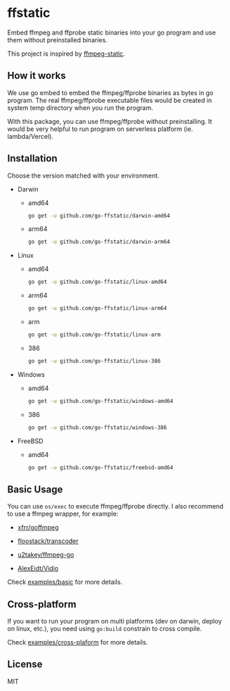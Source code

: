 # ffstatic

Embed ffmpeg and ffprobe static binaries into your go program and use them without preinstalled binaries.

This project is inspired by [ffmpeg-static](https://github.com/eugeneware/ffmpeg-static).

## How it works

We use go embed to embed the ffmpeg/ffprobe binaries as bytes in go program. The real ffmpeg/ffprobe executable files would be created in system temp directory when you run the program.

With this package, you can use ffmpeg/ffprobe without preinstalling. It would be very helpful to run program on serverless platform (ie. lambda/Vercel).

## Installation

Choose the version matched with your environment.

- Darwin
  - amd64

    ```sh
    go get -u github.com/go-ffstatic/darwin-amd64
    ```

  - arm64

    ```sh
    go get -u github.com/go-ffstatic/darwin-arm64
    ```

- Linux
  - amd64

    ```sh
    go get -u github.com/go-ffstatic/linux-amd64
    ```

  - arm64

    ```sh
    go get -u github.com/go-ffstatic/linux-arm64
    ```

  - arm

    ```sh
    go get -u github.com/go-ffstatic/linux-arm
    ```

  - 386

    ```sh
    go get -u github.com/go-ffstatic/linux-386
    ```

- Windows
  - amd64

    ```sh
    go get -u github.com/go-ffstatic/windows-amd64
    ```

  - 386
  
    ```sh
    go get -u github.com/go-ffstatic/windows-386
    ```

- FreeBSD
  - amd64

    ```sh
    go get -u github.com/go-ffstatic/freebsd-amd64
    ```

## Basic Usage

You can use `os/exec` to execute ffmpeg/ffprobe directly. I also recommend to use a ffmpeg wrapper, for example:

- [xfrr/goffmpeg](https://github.com/xfrr/goffmpeg)

- [floostack/transcoder](https://github.com/floostack/transcoder)

- [u2takey/ffmpeg-go](https://github.com/u2takey/ffmpeg-go)

- [AlexEidt/Vidio](https://github.com/AlexEidt/Vidio)

Check [examples/basic](./examples/basic) for more details.

## Cross-platform

If you want to run your program on multi platforms (dev on darwin, deploy on linux, etc.), you need using `go:build` constrain to cross compile.

Check [examples/cross-plaform](./examples/cross-plaform) for more details.

## License

MIT
